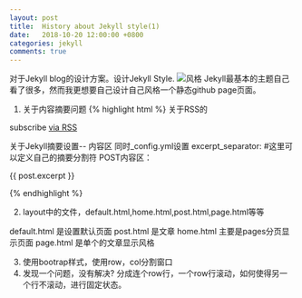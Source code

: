 ```yaml
---
layout: post
title:  History about Jekyll style(1)
date:   2018-10-20 12:00:00 +0800
categories: jekyll
comments: true
---
```

 对于Jekyll blog的设计方案。设计Jekyll Style.
 ![风格](https://res.cloudinary.com/xiongxiao/image/upload/v1540018987/github/images/jekyll-themesV1.png)
Jekyll最基本的主题自己看了很多，然而我更想要自己设计自己风格一个静态github page页面。<!-- more -->
1. 关于内容摘要问题
{% highlight html %}
关于RSS的
<p class="rss-subscribe">subscribe <a href="{{ "/feed.xml" | relative_url }}">via RSS</a></p>
关于Jekyll摘要设置-- 内容区<!-- more --> 
 同时_config.yml设置
 excerpt_separator: <!--excerpt-->  #这里可以定义自己的摘要分割符
 POST内容区：<p>{{ post.excerpt }}</p>
{% endhighlight %}

2. layout中的文件，default.html,home.html,post.html,page.html等等

default.html 是设置默认页面
post.html 是文章
home.html 主要是pages分页显示页面
page.html 是单个的文章显示风格

3. 使用bootrap样式，使用row，col分割窗口
4. 发现一个问题，没有解决?
分成连个row行，一个row行滚动，如何使得另一个行不滚动，进行固定状态。
